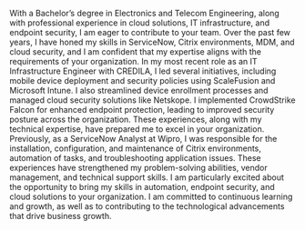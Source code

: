 With a Bachelor’s degree in Electronics and Telecom Engineering, along with professional experience in cloud solutions, IT infrastructure, and endpoint security, I am eager to contribute to your team. Over the past few years, I have honed my skills in ServiceNow, Citrix environments, MDM, and cloud security, and I am confident that my expertise aligns with the requirements of your organization.
In my most recent role as an IT Infrastructure Engineer with CREDILA, I led several initiatives, including mobile device deployment and security policies using ScaleFusion and Microsoft Intune. I also streamlined device enrollment processes and managed cloud security solutions like Netskope. I implemented CrowdStrike Falcon for enhanced endpoint protection, leading to improved security posture across the organization. These experiences, along with my technical expertise, have prepared me to excel in your organization.
Previously, as a ServiceNow Analyst at Wipro, I was responsible for the installation, configuration, and maintenance of Citrix environments, automation of tasks, and troubleshooting application issues. These experiences have strengthened my problem-solving abilities, vendor management, and technical support skills.
I am particularly excited about the opportunity to bring my skills in automation, endpoint security, and cloud solutions to your organization. I am committed to continuous learning and growth, as well as to contributing to the technological advancements that drive business growth.
